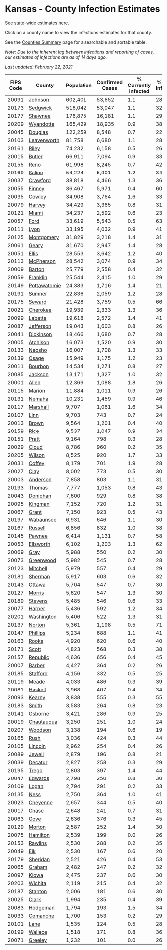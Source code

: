 # Kansas - County Infection Estimates

See state-wide estimates [here](/infections/us-ks).

Click on a county name to view the infections estimates for that county.

See the [Counties Summary](/infections/summary-counties) page for a searchable and sortable table.

*Note: Due to the inherent lag between infections and reporting of cases, our estimates of infections are as of 14 days ago.*

*Last updated: February 22, 2021*

|   FIPS Code |                       County |   Population |   Confirmed Cases |   % Currently Infected |   % Total Infected |
|-------------|------------------------------|--------------|-------------------|------------------------|--------------------|
|       20091 |           [Johnson](johnson) |      602,401 |            53,652 |                    1.1 |               28.0 |
|       20173 |         [Sedgwick](sedgwick) |      516,042 |            53,047 |                    1.1 |               32.7 |
|       20177 |           [Shawnee](shawnee) |      176,875 |            16,181 |                    1.1 |               29.0 |
|       20209 |       [Wyandotte](wyandotte) |      165,429 |            18,935 |                    0.9 |               38.6 |
|       20045 |           [Douglas](douglas) |      122,259 |             8,548 |                    0.7 |               22.3 |
|       20103 |   [Leavenworth](leavenworth) |       81,758 |             6,680 |                    1.1 |               28.6 |
|       20161 |               [Riley](riley) |       74,232 |             6,158 |                    0.5 |               26.6 |
|       20015 |             [Butler](butler) |       66,911 |             7,094 |                    0.9 |               33.2 |
|       20155 |                 [Reno](reno) |       61,998 |             8,245 |                    0.7 |               42.5 |
|       20169 |             [Saline](saline) |       54,224 |             5,901 |                    1.2 |               34.1 |
|       20037 |         [Crawford](crawford) |       38,818 |             4,466 |                    1.3 |               36.3 |
|       20055 |             [Finney](finney) |       36,467 |             5,971 |                    0.4 |               60.8 |
|       20035 |             [Cowley](cowley) |       34,908 |             3,764 |                    1.6 |               33.5 |
|       20079 |             [Harvey](harvey) |       34,429 |             3,365 |                    0.8 |               31.2 |
|       20121 |               [Miami](miami) |       34,237 |             2,592 |                    0.6 |               23.5 |
|       20057 |                 [Ford](ford) |       33,619 |             5,543 |                    0.5 |               63.5 |
|       20111 |                 [Lyon](lyon) |       33,195 |             4,032 |                    0.9 |               41.5 |
|       20125 |     [Montgomery](montgomery) |       31,829 |             3,218 |                    1.4 |               31.3 |
|       20061 |               [Geary](geary) |       31,670 |             2,947 |                    1.4 |               28.6 |
|       20051 |               [Ellis](ellis) |       28,553 |             3,642 |                    1.2 |               40.7 |
|       20113 |       [McPherson](mcpherson) |       28,542 |             3,074 |                    0.9 |               34.2 |
|       20009 |             [Barton](barton) |       25,779 |             2,558 |                    0.4 |               32.0 |
|       20059 |         [Franklin](franklin) |       25,544 |             2,415 |                    1.0 |               29.9 |
|       20149 | [Pottawatomie](pottawatomie) |       24,383 |             1,716 |                    1.4 |               21.4 |
|       20191 |             [Sumner](sumner) |       22,836 |             2,059 |                    1.2 |               28.0 |
|       20175 |             [Seward](seward) |       21,428 |             3,759 |                    0.5 |               66.5 |
|       20021 |         [Cherokee](cherokee) |       19,939 |             2,333 |                    1.3 |               36.8 |
|       20099 |           [Labette](labette) |       19,618 |             2,572 |                    1.4 |               41.1 |
|       20087 |       [Jefferson](jefferson) |       19,043 |             1,603 |                    0.8 |               26.5 |
|       20041 |       [Dickinson](dickinson) |       18,466 |             1,680 |                    0.7 |               28.4 |
|       20005 |         [Atchison](atchison) |       16,073 |             1,520 |                    0.9 |               30.0 |
|       20133 |             [Neosho](neosho) |       16,007 |             1,708 |                    1.3 |               33.3 |
|       20139 |               [Osage](osage) |       15,949 |             1,175 |                    1.2 |               23.1 |
|       20011 |           [Bourbon](bourbon) |       14,534 |             1,271 |                    0.8 |               27.4 |
|       20085 |           [Jackson](jackson) |       13,171 |             1,327 |                    1.0 |               32.5 |
|       20001 |               [Allen](allen) |       12,369 |             1,088 |                    1.8 |               26.7 |
|       20115 |             [Marion](marion) |       11,884 |             1,011 |                    0.9 |               26.6 |
|       20131 |             [Nemaha](nemaha) |       10,231 |             1,459 |                    0.9 |               46.1 |
|       20117 |         [Marshall](marshall) |        9,707 |             1,061 |                    1.6 |               34.7 |
|       20107 |                 [Linn](linn) |        9,703 |               743 |                    0.7 |               24.2 |
|       20013 |               [Brown](brown) |        9,564 |             1,201 |                    0.4 |               40.0 |
|       20159 |                 [Rice](rice) |        9,537 |             1,047 |                    0.9 |               34.3 |
|       20151 |               [Pratt](pratt) |        9,164 |               798 |                    0.3 |               28.0 |
|       20029 |               [Cloud](cloud) |        8,786 |               960 |                    0.2 |               35.4 |
|       20205 |             [Wilson](wilson) |        8,525 |               920 |                    1.7 |               33.4 |
|       20031 |             [Coffey](coffey) |        8,179 |               701 |                    1.9 |               28.9 |
|       20027 |                 [Clay](clay) |        8,002 |               773 |                    0.5 |               30.9 |
|       20003 |         [Anderson](anderson) |        7,858 |               803 |                    1.1 |               31.7 |
|       20193 |             [Thomas](thomas) |        7,777 |             1,053 |                    0.8 |               43.0 |
|       20043 |         [Doniphan](doniphan) |        7,600 |               929 |                    0.8 |               38.7 |
|       20095 |           [Kingman](kingman) |        7,152 |               720 |                    1.2 |               31.5 |
|       20067 |               [Grant](grant) |        7,150 |               923 |                    0.5 |               43.5 |
|       20197 |       [Wabaunsee](wabaunsee) |        6,931 |               646 |                    1.1 |               30.3 |
|       20167 |           [Russell](russell) |        6,856 |               832 |                    1.0 |               38.6 |
|       20145 |             [Pawnee](pawnee) |        6,414 |             1,131 |                    0.7 |               58.6 |
|       20053 |       [Ellsworth](ellsworth) |        6,102 |             1,203 |                    1.3 |               62.3 |
|       20069 |                 [Gray](gray) |        5,988 |               550 |                    0.2 |               30.8 |
|       20073 |       [Greenwood](greenwood) |        5,982 |               545 |                    0.7 |               28.8 |
|       20123 |         [Mitchell](mitchell) |        5,979 |               557 |                    0.4 |               29.6 |
|       20181 |           [Sherman](sherman) |        5,917 |               603 |                    0.6 |               32.4 |
|       20143 |             [Ottawa](ottawa) |        5,704 |               547 |                    0.7 |               30.3 |
|       20127 |             [Morris](morris) |        5,620 |               547 |                    1.3 |               30.6 |
|       20189 |           [Stevens](stevens) |        5,485 |               546 |                    0.6 |               33.0 |
|       20077 |             [Harper](harper) |        5,436 |               592 |                    1.2 |               34.3 |
|       20201 |     [Washington](washington) |        5,406 |               522 |                    1.3 |               31.0 |
|       20137 |             [Norton](norton) |        5,361 |             1,198 |                    0.5 |               71.7 |
|       20147 |         [Phillips](phillips) |        5,234 |               688 |                    1.1 |               41.9 |
|       20163 |               [Rooks](rooks) |        4,920 |               620 |                    0.6 |               40.3 |
|       20171 |               [Scott](scott) |        4,823 |               568 |                    0.3 |               38.0 |
|       20157 |         [Republic](republic) |        4,636 |               656 |                    0.4 |               45.5 |
|       20007 |             [Barber](barber) |        4,427 |               364 |                    0.2 |               26.2 |
|       20185 |         [Stafford](stafford) |        4,156 |               332 |                    0.5 |               25.6 |
|       20119 |               [Meade](meade) |        4,033 |               486 |                    0.3 |               39.4 |
|       20081 |           [Haskell](haskell) |        3,968 |               407 |                    0.4 |               34.2 |
|       20093 |             [Kearny](kearny) |        3,838 |               555 |                    0.3 |               55.9 |
|       20183 |               [Smith](smith) |        3,583 |               264 |                    0.8 |               23.4 |
|       20141 |           [Osborne](osborne) |        3,421 |               286 |                    0.9 |               25.9 |
|       20019 |     [Chautauqua](chautauqua) |        3,250 |               251 |                    1.0 |               24.3 |
|       20207 |           [Woodson](woodson) |        3,138 |               194 |                    0.6 |               19.8 |
|       20165 |                 [Rush](rush) |        3,036 |               424 |                    0.3 |               44.6 |
|       20105 |           [Lincoln](lincoln) |        2,962 |               254 |                    0.4 |               26.9 |
|       20089 |             [Jewell](jewell) |        2,879 |               196 |                    0.8 |               21.7 |
|       20039 |           [Decatur](decatur) |        2,827 |               258 |                    0.3 |               29.1 |
|       20195 |               [Trego](trego) |        2,803 |               397 |                    1.4 |               44.4 |
|       20047 |           [Edwards](edwards) |        2,798 |               250 |                    0.8 |               30.0 |
|       20109 |               [Logan](logan) |        2,794 |               291 |                    0.2 |               33.3 |
|       20135 |                 [Ness](ness) |        2,750 |               364 |                    1.0 |               41.7 |
|       20023 |         [Cheyenne](cheyenne) |        2,657 |               344 |                    0.5 |               40.9 |
|       20017 |               [Chase](chase) |        2,648 |               241 |                    0.7 |               31.6 |
|       20063 |                 [Gove](gove) |        2,636 |               376 |                    0.3 |               45.0 |
|       20129 |             [Morton](morton) |        2,587 |               252 |                    1.4 |               30.8 |
|       20075 |         [Hamilton](hamilton) |        2,539 |               199 |                    0.0 |               26.3 |
|       20153 |           [Rawlins](rawlins) |        2,530 |               288 |                    0.2 |               35.7 |
|       20049 |                   [Elk](elk) |        2,530 |               167 |                    0.6 |               20.4 |
|       20179 |         [Sheridan](sheridan) |        2,521 |               426 |                    0.4 |               53.6 |
|       20065 |             [Graham](graham) |        2,482 |               247 |                    0.2 |               32.1 |
|       20097 |               [Kiowa](kiowa) |        2,475 |               237 |                    0.6 |               30.0 |
|       20203 |           [Wichita](wichita) |        2,119 |               215 |                    0.4 |               32.2 |
|       20187 |           [Stanton](stanton) |        2,006 |               181 |                    0.6 |               30.9 |
|       20025 |               [Clark](clark) |        1,994 |               235 |                    0.4 |               39.8 |
|       20083 |         [Hodgeman](hodgeman) |        1,794 |               193 |                    1.5 |               34.6 |
|       20033 |         [Comanche](comanche) |        1,700 |               153 |                    0.2 |               29.0 |
|       20101 |                 [Lane](lane) |        1,535 |               124 |                    0.5 |               28.6 |
|       20199 |           [Wallace](wallace) |        1,518 |               171 |                    0.8 |               36.6 |
|       20071 |           [Greeley](greeley) |        1,232 |               101 |                    0.0 |               26.7 |